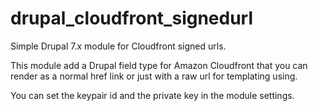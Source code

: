 # drupal_cloudfront_signedurl
Simple Drupal 7.x module for Cloudfront signed urls.

This module add a Drupal field type for Amazon Cloudfront that you can render as a normal href link or just with a raw url for templating using.

You can set the keypair id and the private key in the module settings.
